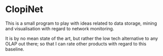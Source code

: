 ClopiNet
========

This is a small program to play with ideas related to data storage,
mining and visualisation with regard to network monitoring.

It is by no mean state of the art, but rather the low tech alternative
to any OLAP out there; so that I can rate other products with regard to
this baseline.


